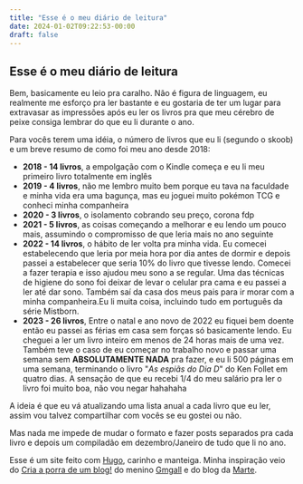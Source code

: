 ```yaml
---
title: "Esse é o meu diário de leitura"
date: 2024-01-02T09:22:53-00:00
draft: false
---
```

## Esse é o meu diário de leitura


Bem, basicamente eu leio pra caralho.
Não é figura de linguagem, eu realmente me esforço pra ler bastante e eu gostaria de ter um lugar para extravasar as impressões após eu ler os livros pra que meu cérebro de peixe consiga lembrar do que eu li durante o ano.

Para vocês terem uma idéia, o número de livros que eu li (segundo o skoob) e um breve resumo de como foi meu ano desde 2018:
- **2018 - 14 livros**, a empolgação com o Kindle começa e eu li meu primeiro livro totalmente em inglês
- **2019 -  4 livros**, não me lembro muito bem porque eu tava na faculdade e minha vida era uma bagunça, mas eu joguei muito pokémon TCG e conheci minha companheira
- **2020 - 3 livros**, o isolamento cobrando seu preço, corona fdp
- **2021 - 5 livros**, as coisas começando a melhorar e eu lendo um pouco mais, assumindo o compromisso de que leria mais no ano seguinte
- **2022 - 14 livros**, o hábito de ler volta pra minha vida. Eu comecei estabelecendo que leria por meia hora por dia antes de dormir e depois passei a estabelecer que seria 10% do livro que tivesse lendo.
Comecei a fazer terapia e isso ajudou meu sono a se regular. Uma das técnicas de higiene do sono foi deixar de levar o celular pra cama e eu passei a ler até dar sono. Também saí da casa dos meus pais para ir morar com a minha companheira.Eu li muita coisa, incluindo tudo em português da série Mistborn.
- **2023 - 26 livros**,  Entre o natal e ano novo de 2022 eu fiquei bem doente então eu passei as férias em casa sem forças só basicamente lendo.
Eu cheguei a ler um livro inteiro em menos de 24 horas mais de uma vez.
Também teve o caso de eu começar no trabalho novo e passar uma semana sem **ABSOLUTAMENTE NADA** pra fazer, e eu li 500 páginas em uma semana, terminando o livro "*As espiãs do Dia D*" do Ken Follet em quatro dias. A sensação de que eu recebi 1/4 do meu salário pra ler o livro foi muito boa, não vou negar hahahaha

A ideia é que eu vá atualizando uma lista anual a cada livro que eu ler, assim vou talvez compartilhar com vocês se eu gostei ou não.

Mas nada me impede de mudar o formato e fazer posts separados pra cada livro e depois um compiladão em dezembro/Janeiro de tudo que li no ano.


Esse é um site feito com [Hugo](https://gohugo.io), carinho e manteiga.
Minha inspiração veio do [Cria a porra de um blog!](https://crieaporradeum.blog) do menino [Gmgall](https://gmgall.net/) e do blog da [Marte](https://groselhas.com.br/).